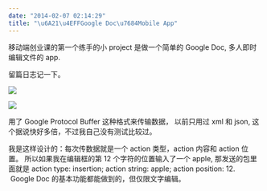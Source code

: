 ```yaml
---
date: "2014-02-07 02:14:29"
title: "\u6A21\u4EFFGoogle Doc\u7684Mobile App"
---
```


移动端创业课的第一个练手的小 project 是做一个简单的 Google Doc, 多人即时编辑文件的 app.

留篇日志记一下。

![](https://architech-blog.s3-ap-southeast-1.amazonaws.com/content/images/uploads/2014/02/Screenshot_2014-02-08-15-29-47.png)

![](https://architech-blog.s3-ap-southeast-1.amazonaws.com/content/images/uploads/2014/02/Screenshot_2014-02-06-17-59-29.png)

用了 Google Protocol Buffer 这种格式来传输数据， 以前只用过 xml 和 json, 这个据说快好多倍，不过我自己没有测试比较过。

我是这样设计的：每次传数据就是一个 action 类型，action 内容和 action 位置。 所以如果我在编辑框的第 12 个字符的位置输入了一个 apple, 那发送的包里面就是 action type: insertion; action string: apple; action position: 12.  Google Doc 的基本功能都能做到的，但仅限文字编辑。

